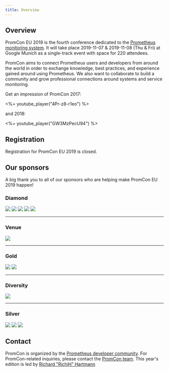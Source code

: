 ```yaml
---
title: Overview
---
```


## Overview

PromCon EU 2019 is the fourth conference dedicated to the
[Prometheus monitoring system](https://prometheus.io/). It will take place
2019-11-07 & 2019-11-08 (Thu & Fri)
at Google Munich as a single-track event with space for 220 attendees.

PromCon aims to connect Prometheus users and developers from around the world in
order to exchange knowledge, best practices, and experience gained around using
Prometheus. We also want to collaborate to build a community and grow
professional connections around systems and service monitoring.

Get an impression of PromCon 2017:

<%= youtube_player("4Pr-z8-r1eo") %>

and 2018:

<%= youtube_player("GW3MzPecU94") %>

## Registration

Registration for PromCon EU 2019 is closed.

## Our sponsors

A big thank you to all of our sponsors who are helping make PromCon EU 2019 happen!

<h3>Diamond</h3>
<div class="sponsor-logos">
  <a href="https://cncf.io/"><img src="/assets/cncf_logo.svg" class="logo"/></a>
  <a href="https://grafana.com/"><img src="/assets/grafana_labs_logo_light.svg" class="logo"/></a>
  <a href="https://redhat.com/"><img src="/assets/redhat_logo_new.svg" class="logo narrow"/></a>
  <a href="https://www.robustperception.io/"><img src="/assets/robust_perception_logo.png" class="logo"/></a>
  <a href="https://sysdig.com/"><img src="/assets/sysdig_logo.png" class="logo narrower"/></a>
</div>

<hr>

<h3>Venue</h3>
<div class="sponsor-logos">
  <a href="https://google.com/"><img src="/assets/google-cloud_logo.png" class="logo narrow"/></a>
</div>

<hr>

<h3>Gold</h3>
<div class="sponsor-logos">
  <a href="https://www.timescale.com/"><img src="/assets/timescale_logo.svg" class="logo"/></a>
  <a href="https://www.xmatters.com/"><img src="/assets/xmatters_logo.svg" class="logo"/></a>
</div>

<hr>

<h3>Diversity</h3>
<div class="sponsor-logos">
  <a href="https://gocardless.com/"><img src="/assets/gocardless_logo.svg" class="logo"/></a>
</div>

<hr>

<h3>Silver</h3>
<div class="sponsor-logos">
  <a href="https://about.gitlab.com/?utm_medium=display&utm_source=event&utm_campaign=promcon"><img src="/assets/gitlab_logo_new.svg" class="logo"/></a>
  <a href="https://nexclipper.io/"><img src="/assets/nexclipper_logo.svg" class="logo narrow"/></a>
  <a href="https://www.walmartlabs.com/"><img src="/assets/walmart_labs_logo.svg" class="logo"/></a>
</div>

## Contact

PromCon is organized by the [Prometheus developer
community](https://prometheus.io/community/). For PromCon-related inquiries,
please contact the [PromCon team](mailto:promcon-organizers@googlegroups.com).
This year's edition is led by [Richard "RichiH" Hartmann](https://twitter.com/TwitchiH)
